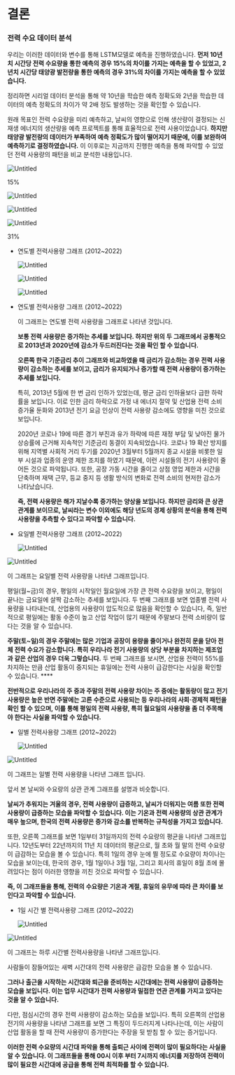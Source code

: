 # 결론

### 전력 수요 데이터 분석

우리는 이러한 데이터와 변수를 통해 LSTM모델로 예측을 진행하였습니다. **먼저 10년치 시간당 전력 수요량을 통한 예측의 경우 15%의 차이를 가지는 예측을 할 수 있었고, 2년치 시간당 태양광 발전량을 통한 예측의 경우 31%의 차이를 가지는 예측을 할 수 있었습니다.**

정리하면 시리얼 데이터 분석을 통해 약 10년을 학습한 예측 정확도와 2년을 학습한 데이터의 예측 정확도의 차이가 약 2배 정도 발생하는 것을 확인할 수 있습니다.

원래 목표인 전력 수요량을 미리 예측하고, 날씨의 영향으로 인해 생산량이 결정되는 신 재생 에너지의 생산량을 예측 프로젝트를 통해 효율적으로 전력 사용이었습니다. **하지만 태양광 발전량의 데이터가 부족하여  예측 정확도가 많이 떨어지기 때문에, 이를 보완하여 예측하기로 결정하였습니다.** 이 이후로는 지금까지 진행한 예측을 통해 파악할 수 있었던 전력 사용량의 패턴을 비교 분석한 내용입니다.

![Untitled](%E1%84%80%E1%85%A7%E1%86%AF%E1%84%85%E1%85%A9%E1%86%AB%205510f830d71e44cdad940c264b1334e0/Untitled.png)

15%

![Untitled](%E1%84%82%E1%85%A1%E1%86%AF%E1%84%8A%E1%85%B5%E1%84%8B%E1%85%AA%20%E1%84%89%E1%85%AE%E1%84%8B%E1%85%AD%E1%84%85%E1%85%A3%E1%86%BC%20%E1%84%83%E1%85%A6%E1%84%8B%E1%85%B5%E1%84%90%E1%85%A5%E1%84%8B%E1%85%B4%20%E1%84%87%E1%85%AE%E1%86%AB%E1%84%89%E1%85%A5%E1%86%A8%20248b177fa2d844adaadd661f4e7445b5/Untitled%206.png)

![Untitled](%E1%84%80%E1%85%A7%E1%86%AF%E1%84%85%E1%85%A9%E1%86%AB%205510f830d71e44cdad940c264b1334e0/Untitled%201.png)

![Untitled](%E1%84%82%E1%85%A1%E1%86%AF%E1%84%8A%E1%85%B5%E1%84%8B%E1%85%AA%20%E1%84%90%E1%85%A2%E1%84%8B%E1%85%A3%E1%86%BC%E1%84%80%E1%85%AA%E1%86%BC%20%E1%84%87%E1%85%A1%E1%86%AF%E1%84%8C%E1%85%A5%E1%86%AB%E1%84%85%E1%85%A3%E1%86%BC%20%E1%84%87%E1%85%AE%E1%86%AB%E1%84%89%E1%85%A5%E1%86%A8%20b0a128532c09479f93152b79ddc4e80c/Untitled%208.png)

31%

- 연도별 전력사용량 그래프 (2012~2022)
    
    ![Untitled](%E1%84%80%E1%85%A7%E1%86%AF%E1%84%85%E1%85%A9%E1%86%AB%205510f830d71e44cdad940c264b1334e0/Untitled%202.png)
    
    ![Untitled](%E1%84%80%E1%85%A7%E1%86%AF%E1%84%85%E1%85%A9%E1%86%AB%205510f830d71e44cdad940c264b1334e0/Untitled%203.png)
    
    ![Untitled](%E1%84%80%E1%85%A7%E1%86%AF%E1%84%85%E1%85%A9%E1%86%AB%205510f830d71e44cdad940c264b1334e0/Untitled%204.png)
    
- 연도별 전력사용량 그래프 (2012~2022)
    
    이 그래프는 연도별 전력 사용량을 그래프로 나타낸 것입니다.
    
    **보통 전력 사용량은 증가하는 추세를 보입니다. 하지만 위의 두 그래프에서 공통적으로  2013년과 2020년에 감소가 두드러진다는 것을 확인 할 수 있습니다.**
    
    **오른쪽 한국 기준금리 추이 그래프와 비교하였을 때 금리가 감소하는 경우 전력 사용량이 감소하는 추세를 보이고, 금리가 유지되거나 증가할 때 전력 사용량이 증가하는 추세를 보입니다.**
    
    특히, 2013년 5월에 한 번 금리 인하가 있었는데, 평균 금리 인하율보다 급한 하락률을 보입니다. 이로 인한 금리 하락으로 가정 내 에너지 절약 및 산업용 전력 소비 증가율 둔화와 2013년 전기 요금 인상이 전력 사용량 감소에도 영향을 미친 것으로 보입니다. 
    
    2020년 코로나 19에 따른 경기 부진과 유가 하락에 따른 재정 부담 및 낮아진 물가 상승률에 근거해 지속적인 기준금리 동결이 지속되었습니다. 코로나 19 확산 방지를 위해 지역별 사회적 거리 두기를 2020년 3월부터 5월까지 종교 시설을 비롯한 일부 시설과 업종의 운영 제한 조치를 하였기 때문에, 이런 시설들의 전기 사용량이 줄어든 것으로 파악됩니다. 또한, 공장 가동 시간을 줄이고 상점 영업 제한과 시간을 단축하며 재택 근무, 등교 중지 등 생활 방식의 변화로 전력 소비의 현저한 감소가 나타났습니다. 
    
    **즉, 전력 사용량은 해가 지날수록 증가하는 양상을 보입니다. 하지만 금리와 큰 상관 관계를 보이므로, 날씨라는 변수 이외에도 해당 년도의 경제 상황의 분석을 통해 전력 사용량을 추측할 수 있다고 파악할 수 있습니다.**
    

- 요일별 전력사용량 그래프 (2012~2022)
    
    ![Untitled](%E1%84%80%E1%85%A7%E1%86%AF%E1%84%85%E1%85%A9%E1%86%AB%205510f830d71e44cdad940c264b1334e0/Untitled%205.png)
    

![Untitled](%E1%84%80%E1%85%A7%E1%86%AF%E1%84%85%E1%85%A9%E1%86%AB%205510f830d71e44cdad940c264b1334e0/Untitled%206.png)

이 그래프는 요일별 전력 사용량을 나타낸 그래프입니다. 

평일(월~금)의 경우, 평일의 시작일인 월요일에 가장 큰 전력 수요량을 보이고, 평일이 끝나는 금요일에 살짝 감소하는 추세를 보입니다. 두 번째 그래프를 보면 업종별 전력 사용량을 나타내는데, 산업용의 사용량이 압도적으로 많음을 확인할 수 있습니다,  즉, 일반적으로 평일에는 활동 수준이 높고 산업 작업이 많기 때문에 주말보다 전력 소비량이 많다는 것을 알 수 있습니다.

**주말(토~일)의 경우 주말에는 많은 기업과 공장이 용량을 줄이거나 완전히 문을 닫아 전체 전력 수요가 감소합니다. 특히 우리나라 전기 사용량의 상당 부분을 차지하는 제조업과 같은 산업의 경우 더욱 그렇습니다.** 두 번째 그래프를 보시면, 산업용 전력이 55%를 차지하는 만큼 산업 활동이 중지되는 휴일에는 전력 사용이 급감한다는 사실을 확인할 수 있습니다. ****

**전반적으로 우리나라의 주 중과 주말의 전력 사용량 차이는 주 중에는 활동량이 많고 전기 사용량은 높은 반면 주말에는 고른 수준으로 사용되는 등 우리나라의 사회·경제적 패턴을 확인 할 수 있으며, 이를 통해 평일의 전력 사용량, 특히 월요일의 사용량을 좀 더 주목해야 한다는 사실을 파악할 수 있습니다.**

- 일별 전력사용량 그래프 (2012~2022)
    
    ![Untitled](%E1%84%80%E1%85%A7%E1%86%AF%E1%84%85%E1%85%A9%E1%86%AB%205510f830d71e44cdad940c264b1334e0/Untitled%207.png)
    

![Untitled](%E1%84%80%E1%85%A7%E1%86%AF%E1%84%85%E1%85%A9%E1%86%AB%205510f830d71e44cdad940c264b1334e0/Untitled%208.png)

이 그래프는 일별 전력 사용량을 나타낸 그래프 입니다.

앞서 본 날씨와 수요량의 상관 관계 그래프를 설명과 비슷합니다. 

**날씨가 추워지는 겨울의 경우, 전력 사용량이 급증하고, 날씨가 더워지는 여름 또한 전력 사용량이 급증하는 모습을 파악할 수 있습니다.  이는 기온과 전력 사용량의 상관 관계가 매우 높으며, 한국의 전력 사용량은 증가와 감소를 반복하는 규칙성을 가지고 있습니다.**

또한, 오른쪽 그래프를 보면 1일부터 31일까지의 전력 수요량의 평균을 나타낸 그래프입니다. 12년도부터 22년까지의 11년 치 데이터의 평균으로, 월 초와 월 말의 전력 수요량이 급감하는 모습을 볼 수 있습니다. 특히 1일의 경우 눈에 띌 정도로 수요량이 차이나는 모습을 보이는데, 한국의 경우, 1월 1일이나 3월 1일, 그리고 회사의 휴일이 8월 초에 몰려있다는 점이 이러한 영향을 끼친 것으로 파악할 수 있습니다.

**즉, 이 그래프들을 통해, 전력의 수요량은 기온과 계절, 휴일의 유무에 따라 큰 차이를 보인다고 파악할 수 있습니다.**

- 1일 시간 별 전력사용량 그래프 (2012~2022)
    
    ![Untitled](%E1%84%80%E1%85%A7%E1%86%AF%E1%84%85%E1%85%A9%E1%86%AB%205510f830d71e44cdad940c264b1334e0/Untitled%209.png)
    

![Untitled](%E1%84%80%E1%85%A7%E1%86%AF%E1%84%85%E1%85%A9%E1%86%AB%205510f830d71e44cdad940c264b1334e0/Untitled%2010.png)

이 그래프는 하루 시간별 전력사용량을 나타낸 그래프입니다.

사람들이 잠들어있는 새벽 시간대의 전력 사용량은 급감한 모습을 볼 수 있습니다.

**그러나 출근을 시작하는 시간대와 퇴근을 준비하는 시간대에는 전력 사용량이 급증하는 모습을 보입니다.  이는 업무 시간대가 전력 사용량과 밀접한 연관 관계를 가지고 있다는 것을 알 수 있습니다.**

다만, 점심시간의 경우 전력 사용량이 감소하는 모습을 보입니다.  특히 오른쪽의 산업용 전기의 사용량을 나타낸 그래프를 보면 그 특징이 두드러지게 나타나는데, 이는 사람이 산업 활동을 할 때 전력 사용량이 증가한다는 주장을 뒷 받침 할 수 있는 증거입니다.

**이러한 전력 수요량의 시간대 파악을 통해 출퇴근 사이에 전력이 많이 필요하다는 사실을 알 수 있습니다. 이 그래프들을 통해 00시 이후 부터 7시까지 에너지를 저장하여 전력이 많이 필요한 시간대에 공급을 통해 전력 최적화를 할 수 있습니다.**